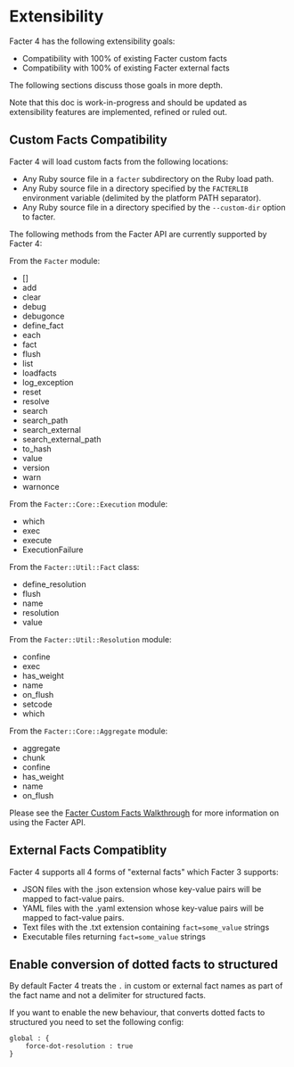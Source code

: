 Extensibility
=============

Facter 4 has the following extensibility goals:

* Compatibility with 100% of existing Facter custom facts
* Compatibility with 100% of existing Facter external facts

The following sections discuss those goals in more depth.

Note that this doc is work-in-progress and should be updated as extensibility features are implemented, refined or ruled out.

Custom Facts Compatibility
--------------------------

Facter 4 will load custom facts from the following locations:

* Any Ruby source file in a `facter` subdirectory on the Ruby load path.
* Any Ruby source file in a directory specified by the `FACTERLIB` environment variable (delimited by the platform PATH separator).
* Any Ruby source file in a directory specified by the `--custom-dir` option to facter.

The following methods from the Facter API are currently supported by Facter 4:

From the `Facter` module:

* []
* add
* clear
* debug
* debugonce
* define_fact
* each
* fact
* flush
* list
* loadfacts
* log_exception
* reset
* resolve
* search
* search_path
* search_external
* search_external_path
* to_hash
* value
* version
* warn
* warnonce

From the `Facter::Core::Execution` module:

* which
* exec
* execute
* ExecutionFailure

From the `Facter::Util::Fact` class:

* define_resolution
* flush
* name
* resolution
* value

From the `Facter::Util::Resolution` module:

* confine
* exec
* has_weight
* name
* on_flush
* setcode
* which

From the `Facter::Core::Aggregate` module:

* aggregate
* chunk
* confine
* has_weight
* name
* on_flush

Please see the [Facter Custom Facts Walkthrough](https://puppet.com/docs/puppet/latest/custom_facts.html) for more information on using the Facter API.

External Facts Compatiblity
---------------------------

Facter 4 supports all 4 forms of "external facts" which Facter 3 supports:
* JSON files with the .json extension whose key-value pairs will be mapped to fact-value pairs.
* YAML files with the .yaml extension whose key-value pairs will be mapped to fact-value pairs.
* Text files with the .txt extension containing `fact=some_value` strings
* Executable files returning `fact=some_value` strings

Enable conversion of dotted facts to structured
---------------------------

By default Facter 4 treats the `.` in custom or external fact names as part of the fact name and not a delimiter for structured facts.

If you want to enable the new behaviour, that converts dotted facts to structured you need to set the following config:

```
global : {
    force-dot-resolution : true
}
```
